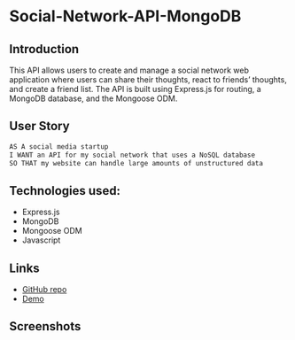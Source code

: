 # Social-Network-API-MongoDB

## Introduction

This API allows users to create and manage a social network web application where users can share their thoughts, react to friends’ thoughts, and create a friend list. The API is built using Express.js for routing, a MongoDB database, and the Mongoose ODM.

## User Story

```md
AS A social media startup
I WANT an API for my social network that uses a NoSQL database
SO THAT my website can handle large amounts of unstructured data
```

## Technologies used:

- Express.js
- MongoDB
- Mongoose ODM
- Javascript

## Links

- [GitHub repo](https://github.com/kagebright/Social-Network-API-MongoDB)
- [Demo]()

## Screenshots
